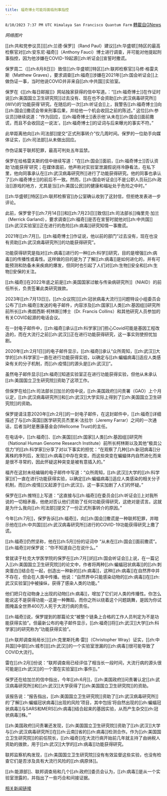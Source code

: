 ```yaml
---
title: 福奇博士可能将面临刑事指控
---
```

`8/10/2023 7:37 PM UTC Himalaya San Francisco Quantum Farm` [轉載自GNews](https://gnews.org/articles/1543245)

*网络图片*

[[zh:共和党参议员]][[zh:兰德·保罗]]（Rand Paul）建议[[zh:华盛顿]]特区的最高检察官对[[zh:安东尼·福奇]]（Anthony Fauci）博士进行调查，并可能对他提起刑事指控，因为他涉嫌在COVID-19起源[[zh:听证会]]宣誓时撒谎。

保罗周二（[[zh:8月8日]]）致信[[zh:华盛顿]]特区[[zh:联邦检察官]]马修·格雷夫斯（Matthew Graves），要求调查[[zh:福奇]]涉嫌在2021年[[zh:国会听证会]]上做伪证一事，当时他说COVID并非来自[[zh:中共国]]实验室。

保罗在《[[zh:每日邮报]]》网站独家获得的信中写道。：“[[zh:福奇博士]]在作证时说[[zh:美国国立卫生研究院]]过去没有、现在也不会资助[[zh:武汉病毒研究所]] (WIV)的‘功能获得’研究。在随后的一次[[zh:听证会]]上，我警告[[zh:福奇博士]]向[[zh:国会]]撒谎会带来刑事后果，并给他一个机会收回之前的陈述。” 这位[[zh:参议员]]继续说道：“作为回应，[[zh:福奇博士]]表示他’从未在[[zh:国会]]面前撒谎，而且不会收回这一说法’。[[zh:福奇博士]]的证词与后来曝光的事实不符。”

此举距离他向[[zh:司法部]]提交“正式刑事转介”仅几周时间。保罗的一位助手向媒体证实，[[zh:司法部]]从未做出回应。

作伪证属于联邦犯罪，最高可判处五年监禁。

保罗在给格雷夫斯的信中继续写道：“在[[zh:国会]]面前，[[zh:福奇博士]]否认资助’功能获得’研究；在媒体面前，他声称对实验室泄漏假说持冷静看法，在私下里，他向同事承认在[[zh:武汉病毒研究所]]进行了功能获得研究。他的同事也承认了[[zh:福奇博士]]的前后不一致。然而，[[zh:国会听证会]]不是公职人员玩[[zh:政治]]游戏的地方，尤其是当[[zh:美国公民]]的健康和福祉处于危险之中时。”

[[zh:华盛顿]]特区[[zh:联邦检察官]]办公室确认收到了这封信，但拒绝发表进一步评论。

此前，保罗曾于[[zh:7月14日]]和[[zh:7月23日]]致信[[zh:司法部长]]梅里克·加兰（Merrick Garland），要求调查[[zh:福奇]]是否在宣誓时就他对[[zh:中共国]][[zh:武汉实验室]]正在进行的危险[[zh:病毒]]研究知情一事撒谎。

2021年[[zh:7月]]，[[zh:福奇博士]]作证说，他以前的部门“过去没有，现在也没有资助[[zh:武汉病毒研究所]]的功能获得研究”。

功能获得研究是指对[[zh:病毒]]进行的一种[[zh:科学]]研究，目的是增强[[zh:病毒]]的传播性或毒性。这样做的目的是为了了解[[zh:病毒]]是如何进化的，并有可能预测和防备未来疾病的爆发，但同时也引起了人们对[[zh:生物]]安全和[[zh:生物]]安保的关注。

[[zh:福奇]]在2022年底之前是[[zh:美国国家过敏与传染病研究所]]（NIAID）的前任所长，负责签署此类研究拨款。

2023年[[zh:7月13日]]，[[zh:众议院]][[zh:冠状病毒大流行]]问题特设小组委员会公布了[[zh:福奇]]发送的电子邮件，内容涉及[[zh:国家]]人类[[zh:基因组]]研究所前所长[[zh:弗朗西斯·柯林斯]]博士（Dr. Francis Collins）和其他研究人员参加的有关COVID起源的电话会议。

在一封电子邮件中，[[zh:福奇]]承认[[zh:科学家]]们担心Covid可能是基因工程改造的，而在大流行之前[[zh:武汉]]正在进行功能获得研究，这一事实则使担忧加剧。

2020年[[zh:2月1日]]的电子邮件显示，[[zh:福奇]]承认“众所周知，[[zh:武汉]]大学的[[zh:科学家]]一直在进行功能获得实验，以确定与[[zh:蝙蝠病毒]]适应人类感染有关的分子机制，而[[zh:疫情]]的源头是[[zh:武汉]]”。

虽然电子邮件显示[[zh:福奇]]知道实验室正在进行功能获得实验，但他从未承认[[zh:美国国立卫生研究院]]资助了这项工作。

但保罗在给[[zh:司法部长]]加兰的信中说，[[zh:美国政府]]问责署（GAO）上个月认定，[[zh:武汉病毒研究所]]和[[zh:武汉]]大学实际上得到了[[zh:美国国立卫生研究院]]的资助。

保罗提请注意2020年[[zh:2月]]的一封电子邮件，在这封邮件中，[[zh:福奇]]详细描述了与[[zh:英国]]医学研究员杰里米·法拉尔（Jeremy Farrar）之间的一次通话，后者当时是惠康基金会(Wellcome Trust)的主任。

在电话中，[[zh:福奇]]、[[zh:美国]][[zh:国家]]人类[[zh:基因组]]研究所（National Human Genome Research Institute）前所长柯林斯以及其他“极具公信力”的[[zh:科学家]]分享了对以下事实的担忧：“在观察了几种[[zh:新冠病毒]]分离株的序列后，发现[[zh:病毒]]中存在突变。而这些突变在蝙蝠体内自然进化而来是很不寻常的，因此怀疑这种突变是被有意插入的。”

福齐在这封未经编辑的电子邮件中写道：“众所周知，[[zh:武汉]]大学的[[zh:科学家]]们一直在进行功能获得实验，以确定[[zh:蝙蝠病毒]]适应人类感染的相关分子机制，而[[zh:疫情]]又起源于[[zh:武汉]]，这一事实加剧了人们的怀疑。”

保罗在[[zh:推特]]上写道：“这直接与[[zh:福奇]]在委员会[[zh:听证会]]上对我所说的一切相矛盾，他绝对否认他们资助了任何功能获得研究，这绝对是谎言。这就是为什么我向[[zh:司法部]]提交了一份正式刑事转介的原因。”

今年[[zh:7月]]，保罗告诉[[zh:福奇]]，向[[zh:国会]]撒谎是一种联邦犯罪，并暗示他在[[zh:中共国]][[zh:武汉病毒研究所]]进行的COVID-19功能获得研究上撒了谎。

[[zh:福奇]]仍然坚称，他在[[zh:5月]]份的证词中 “从未在[[zh:国会]]面前撒谎”。[[zh:福奇]]对保罗说：“你不知道自己在说什么。”

曾就读于杜克大学医学院的保罗在[[zh:7月]]的[[zh:国会听证会]]上说，在一篇记入[[zh:美国国立卫生研究院]]的论文中，作者将两种[[zh:蝙蝠冠状病毒]]的[[zh:刺突蛋白]]结合在一起，创造出一种新的[[zh:病毒]]，这种[[zh:病毒]]在自然界中并不存在，但会在人类中传播。他说：“自然界中只能感染动物的[[zh:病毒]]在[[zh:武汉实验室]]中被操纵，获得了感染人类的功能。”

他们把只在动物身上出现的动物[[zh:病毒]]，增加了它们对人类的传播性。你怎么能说这不是获得功能--这是一种舞蹈，而你之所以绕着这个问题跳舞，是因为你试图掩盖全世界400万人死于大流行病的责任。

[[zh:福奇]]说，保罗提到的那篇论文“被整个链条上合格的工作人员判定为不是功能获得实验”。但最新公布的电子邮件显示，[[zh:福奇]]将[[zh:武汉]]大学[[zh:科学家]]的研究称为“功能获得实验”。

[[zh:联邦调查局局长]][[zh:克里斯托弗·雷]]（Christopher Wray）证实，[[zh:中共国]]中部[[zh:城市]][[zh:武汉]]的一个实验室泄漏的[[zh:病毒]]很可能导致了COVID大流行。

雷在[[zh:2月]]份说：“联邦调查局已经评估了相当长一段时间，大流行病的源头很可能是[[zh:武汉]]的一个潜在实验室[[zh:事件]]。”

保罗还在给加兰的信中指出，今年[[zh:6月]]，[[zh:美国政府]]问责署认定[[zh:武汉病毒研究所]]和[[zh:武汉]]大学获得了[[zh:美国国立卫生研究院]]的资助。

该报告说：“报告指出，[[zh:美国国立卫生研究院]]资助了[[zh:武汉病毒研究所]]的’了解[[zh:蝙蝠冠状病毒]]出现的风险’项目，其中包括‘将自然出现的[[zh:蝙蝠冠状病毒]]与SARS和MERS[[zh:病毒]]结合起来的基因实验，从而产生杂交[[zh:冠状病毒]]株。’”

[[zh:美国政府]]问责署还发现，[[zh:美国国立卫生研究院]]资助了[[zh:武汉]]大学与[[zh:武汉病毒研究所]]在[[zh:云南]]省的[[zh:病毒]]检测合作。作为[[zh:美国国立卫生研究院]]的前任院长，[[zh:福奇]]在大流行病开始前几年就主持了由纳税人资助的拨款，用于[[zh:武汉]]大学的[[zh:病毒]]功能获得研究。

联邦监察机构发现，[[zh:美国国立卫生研究院]]没有有效监督这些实验，也没有检查它们是否涉及具有大流行风险的[[zh:病原体]]。

[[zh:能源部]]、联邦调查局和几个[[zh:政府]]委员会认为，[[zh:病毒]]是从一个实验室泄露的，并指出了一些巧合和间接证据。


[相关新闻链接](https://www.dailymail.co.uk/news/article-12386731/Dr-Fauci-referred-prosecutor-CRIMINAL-charges-Republican-Rand-Paul-lying-oath-COVID-came-lab.html)
